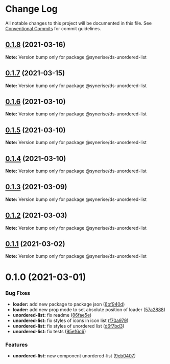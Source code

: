 # Change Log

All notable changes to this project will be documented in this file.
See [Conventional Commits](https://conventionalcommits.org) for commit guidelines.

## [0.1.8](https://github.com/Synerise/synerise-design/compare/@synerise/ds-unordered-list@0.1.7...@synerise/ds-unordered-list@0.1.8) (2021-03-16)

**Note:** Version bump only for package @synerise/ds-unordered-list





## [0.1.7](https://github.com/Synerise/synerise-design/compare/@synerise/ds-unordered-list@0.1.6...@synerise/ds-unordered-list@0.1.7) (2021-03-15)

**Note:** Version bump only for package @synerise/ds-unordered-list





## [0.1.6](https://github.com/Synerise/synerise-design/compare/@synerise/ds-unordered-list@0.1.5...@synerise/ds-unordered-list@0.1.6) (2021-03-10)

**Note:** Version bump only for package @synerise/ds-unordered-list





## [0.1.5](https://github.com/Synerise/synerise-design/compare/@synerise/ds-unordered-list@0.1.4...@synerise/ds-unordered-list@0.1.5) (2021-03-10)

**Note:** Version bump only for package @synerise/ds-unordered-list





## [0.1.4](https://github.com/Synerise/synerise-design/compare/@synerise/ds-unordered-list@0.1.3...@synerise/ds-unordered-list@0.1.4) (2021-03-10)

**Note:** Version bump only for package @synerise/ds-unordered-list





## [0.1.3](https://github.com/Synerise/synerise-design/compare/@synerise/ds-unordered-list@0.1.2...@synerise/ds-unordered-list@0.1.3) (2021-03-09)

**Note:** Version bump only for package @synerise/ds-unordered-list





## [0.1.2](https://github.com/Synerise/synerise-design/compare/@synerise/ds-unordered-list@0.1.1...@synerise/ds-unordered-list@0.1.2) (2021-03-03)

**Note:** Version bump only for package @synerise/ds-unordered-list





## [0.1.1](https://github.com/Synerise/synerise-design/compare/@synerise/ds-unordered-list@0.1.0...@synerise/ds-unordered-list@0.1.1) (2021-03-02)

**Note:** Version bump only for package @synerise/ds-unordered-list





# 0.1.0 (2021-03-01)


### Bug Fixes

* **loader:** add new package to package json ([6bf940d](https://github.com/Synerise/synerise-design/commit/6bf940de16e78a554e7950094d11c32d0bcbe017))
* **loader:** add new prop mode to set absolute position of loader ([57a2888](https://github.com/Synerise/synerise-design/commit/57a2888e0cac3d948aedcd65ba729eab258cbe30))
* **unordered-list:** fix readme ([86fae5e](https://github.com/Synerise/synerise-design/commit/86fae5e91c99d9016b034a942ec505aa21e5b819))
* **unordered-list:** fix styles of icons in icon list ([f70a979](https://github.com/Synerise/synerise-design/commit/f70a979437586f514414c1be5106002057583814))
* **unordered-list:** fix styles of unordered list ([d6f7bd3](https://github.com/Synerise/synerise-design/commit/d6f7bd30b627eccfddb22ff78948fce683a654d3))
* **unordered-list:** fix tests ([95ef6c6](https://github.com/Synerise/synerise-design/commit/95ef6c64b76e919c4d29f2c1f84b1e4504395346))


### Features

* **unordered-list:** new component unordered-list ([9eb0407](https://github.com/Synerise/synerise-design/commit/9eb0407ccdd2d47140a942247f063656721fb51d))
